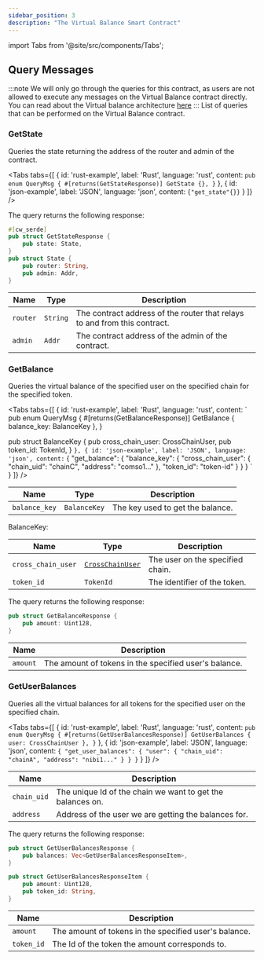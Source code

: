 ```yaml
---
sidebar_position: 3
description: "The Virtual Balance Smart Contract"
---
```

import Tabs from '@site/src/components/Tabs';

## Query Messages 
:::note
We will only go through the queries for this contract, as users are not allowed to execute any messages on the Virtual Balance contract directly.
You can read about the Virtual balance architecture [here](../Architecture%20Overview/Architecture/Virtual%20Settlement%20Layer/virtual-balances.md)
:::
List of queries that can be performed on the Virtual Balance contract.

### GetState
Queries the state returning the address of the router and admin of the contract.

<Tabs tabs={[
{
id: 'rust-example',
label: 'Rust',
language: 'rust',
content: `
pub enum QueryMsg {
    #[returns(GetStateResponse)]
    GetState {},
}
`
},
{
id: 'json-example',
label: 'JSON',
language: 'json',
content: `
{"get_state"{}}
`
}
]} />

The query returns the following response:

```rust
#[cw_serde]
pub struct GetStateResponse {
    pub state: State,
}
pub struct State {
    pub router: String,
    pub admin: Addr,
}
```

| **Name** | **Type**  | **Description**                                                                     |
|----------|-----------|-------------------------------------------------------------------------------------|
| `router` | `String`  | The contract address of the router that relays to and from this contract.            |
| `admin`  | `Addr`    | The contract address of the admin of the contract.                                   |

### GetBalance 
Queries the virtual balance of the specified user on the specified chain for the specified token.

<Tabs tabs={[
{
id: 'rust-example',
label: 'Rust',
language: 'rust',
content: `
pub enum QueryMsg {
 #[returns(GetBalanceResponse)]
 GetBalance { balance_key: BalanceKey },
}

pub struct BalanceKey {
    pub cross_chain_user: CrossChainUser,
    pub token_id: TokenId,
}
`
},
{
id: 'json-example',
label: 'JSON',
language: 'json',
content: `
{
  "get_balance": {
    "balance_key": {
      "cross_chain_user": {
        "chain_uid": "chainC",
        "address": "comso1..."
      },
      "token_id": "token-id"
    }
  }
}
`
}
]} />

| **Name**       | **Type**         | **Description**                              |
|----------------|------------------|----------------------------------------------|
| `balance_key`  | `BalanceKey`     | The key used to get the balance.             |

BalanceKey:

| **Name**            | **Type**          | **Description**   |
|---------------------|-------------------|-----------------------------------------------------------|
| `cross_chain_user`  | [`CrossChainUser`](../Euclid%20Smart%20Contracts/overview#crosschainuser)  | The user on the specified chain.                          |
| `token_id`          | `TokenId`         | The identifier of the token.                              |



The query returns the following response:

```rust 
pub struct GetBalanceResponse {
    pub amount: Uint128,
}
```
| Name          | Description                       |
|---------------|-----------------------------------|
| `amount`       | The amount of tokens in the specified user's balance. |

### GetUserBalances

Queries all the virtual balances for all tokens for the specified user on the specified chain.

<Tabs tabs={[
{
id: 'rust-example',
label: 'Rust',
language: 'rust',
content: `
pub enum QueryMsg {
    #[returns(GetUserBalancesResponse)]
    GetUserBalances { user: CrossChainUser },
}
`
},
{
id: 'json-example',
label: 'JSON',
language: 'json',
content: `
{
  "get_user_balances": {
    "user": {
      "chain_uid": "chainA",
      "address": "nibi1..."
    }
  }
}
`
}
]} />

| Name          | Description                       |
|---------------|-----------------------------------|
| `chain_uid`       | The unique Id of the chain we want to get the balances on.|
| `address`       | Address of the user we are getting the balances for.|


The query returns the following response:

```rust 
pub struct GetUserBalancesResponse {
    pub balances: Vec<GetUserBalancesResponseItem>,
}

pub struct GetUserBalancesResponseItem {
    pub amount: Uint128,
    pub token_id: String,
}

```
| Name          | Description                       |
|---------------|-----------------------------------|
| `amount`       | The amount of tokens in the specified user's balance. |
| `token_id`       | The Id of the token the amount corresponds to. |
